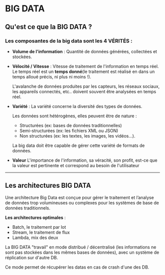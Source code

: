 # BIG DATA

## Qu'est ce que la BIG DATA ?

### Les composantes de la big data sont les 4 VÉRITÉS :

-   **Volume de l'information** :
    Quantité de données générées, collectées et stockées.

-   **Vélocité / Vitesse** :
    Vitesse de traitement de l'information en temps réel.
    Le temps réel est un **temps donné**(le traitement est réalisé en dans un temps alloué précis, ni plus ni moins !).

    L'avalanche de données produites par les capteurs, les réseaux sociaux, les appareils connectés, etc.. doivent souvent être analysées en temps réel.

-   **Variété** :
    La variété concerne la diversité des types de données.

    Les données sont hétérogènes, elles peuvent être de nature :

    -   Structurées (ex: bases de données traditionnelles)
    -   Semi-structurées (ex: les fichiers XML ou JSON)
    -   Non structurées (ex: les textes, les images, les vidéos...).

    La big data doit être capable de gérer cette variété de formats de données.

-   **Valeur**
    L'importance de l'information, sa véracité, son profit, est-ce que la valeur est pertinente et correspond au besoin de l'utilisateur

---

## Les architectures BIG DATA

Une architecture Big Data est conçue pour gérer le traitement et l’analyse de données trop volumineuses ou complexes pour les systèmes de base de données traditionnels.

**Les architectures optimales** :

-   Batch, le traitement par lot
-   Stream, le traitement de flux
-   Lambda, mix des deux

La BIG DATA "travail" en mode distribué / décentralisé (les informations ne sont pas stockées dans les mêmes bases de données), avec un système de réplication sur d'autre DB.

Ce mode permet de récupérer les datas en cas de crash d'une des DB.
